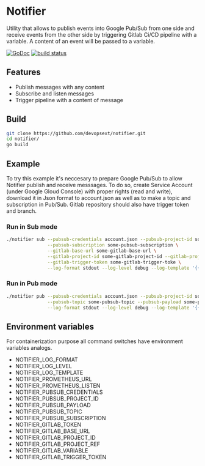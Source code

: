 # Notifier

Utility that allows to publish events into Google Pub/Sub from one side and receive events from the other side by triggering Gitlab Ci/CD pipeline with a variable. A content of an event will be passed to a variable.

[![GoDoc](https://godoc.org/github.com/devopsext/notifier?status.svg)](https://godoc.org/github.com/devopsext/notifier)
[![build status](https://img.shields.io/travis/devopsext/notifier/master.svg?style=flat-square)](https://travis-ci.org/devopsext/notifier)

## Features

- Publish messages with any content
- Subscribe and listen messages
- Trigger pipeline with a content of message

## Build

```sh
git clone https://github.com/devopsext/notifier.git
cd notifier/
go build
```

## Example

To try this example it's neccesary to prepare Google Pub/Sub to allow Notifier publish and receive messsages. To do so, create Service Account (under Google Gloud Console) with proper rights (read and write), download it in Json format to account.json as well as to make a topic and subscription in Pub/Sub. Gitlab repository should also have trigger token and branch.   

### Run in Sub mode

```sh
./notifier sub --pubsub-credentials account.json --pubsub-project-id some-pubsub-project-id \
               --pubsub-subscription some-pubsub-subscription \
               --gitlab-base-url some-gitlab-base-url \
               --gitlab-project-id some-gitlab-project-id --gitlab-project-ref some-gitlab-project-ref --gitlab-variable some-gitlab-variable \
               --gitlab-trigger-token some-gitlab-trigger-toke \
               --log-format stdout --log-level debug --log-template '{{.msg}}' 
```

### Run in Pub mode

```sh
./notifier pub --pubsub-credentials account.json --pubsub-project-id some-pubsub-project-id \
               --pubsub-topic some-pubsub-topic --pubsub-payload some-pubsub-payload \
               --log-format stdout --log-level debug --log-template '{{.msg}}' 
```

## Environment variables

For containerization purpose all command switches have environment variables analogs.

- NOTIFIER_LOG_FORMAT
- NOTIFIER_LOG_LEVEL
- NOTIFIER_LOG_TEMPLATE
- NOTIFIER_PROMETHEUS_URL
- NOTIFIER_PROMETHEUS_LISTEN
- NOTIFIER_PUBSUB_CREDENTIALS
- NOTIFIER_PUBSUB_PROJECT_ID
- NOTIFIER_PUBSUB_PAYLOAD
- NOTIFIER_PUBSUB_TOPIC
- NOTIFIER_PUBSUB_SUBSCRIPTION
- NOTIFIER_GITLAB_TOKEN
- NOTIFIER_GITLAB_BASE_URL
- NOTIFIER_GITLAB_PROJECT_ID
- NOTIFIER_GITLAB_PROJECT_REF
- NOTIFIER_GITLAB_VARIABLE
- NOTIFIER_GITLAB_TRIGGER_TOKEN
